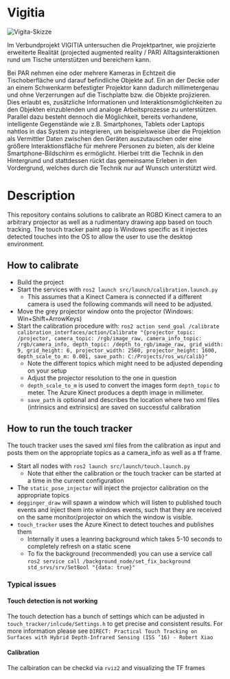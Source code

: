 # Vigitia
![Vigita-Skizze](https://user-images.githubusercontent.com/74293493/169037302-4e572fdb-9c26-44a8-b6fd-9bb88573f824.png)

Im Verbundprojekt VIGITIA untersuchen die Projektpartner, wie projizierte erweiterte Realität (projected augmented reality / PAR) Alltagsinteraktionen rund um Tische unterstützen und bereichern kann.

Bei PAR nehmen eine oder mehrere Kameras in Echtzeit die Tischoberfläche und darauf befindliche Objekte auf. Ein an der Decke oder an einem Schwenkarm befestigter Projektor kann dadurch millimetergenau und ohne Verzerrungen auf die Tischplatte bzw. die Objekte projizieren. Dies erlaubt es, zusätzliche Informationen und Interaktionsmöglichkeiten zu den Objekten einzublenden und analoge Arbeitsprozesse zu unterstützen. Parallel dazu besteht dennoch die Möglichkeit, bereits vorhandene, intelligente Gegenstände wie z.B. Smartphones, Tablets oder Laptops nahtlos in das System zu integrieren, um beispielsweise über die Projektion als Vermittler Daten zwischen den Geräten auszutauschen oder eine größere Interaktionsfläche für mehrere Personen zu bieten, als der kleine Smartphone-Bildschirm es ermöglicht. Hierbei tritt die Technik in den Hintergrund und stattdessen rückt das gemeinsame Erleben in den Vordergrund, welches durch die Technik nur auf Wunsch unterstützt wird.

# Description
This repository contains solutions to calibrate an RGBD Kinect camera to an arbitrary projector as well as a rudimentary drawing app based on touch tracking. The touch tracker paint app is Windows specific as it injectes detected touches into the OS to allow the user to use the desktop environment.

## How to calibrate
- Build the project
- Start the services with `ros2 launch src/launch/calibration.launch.py`
  - This assumes that a Kinect Camera is connected if a different camera is used the following commands will need to be adjusted.
- Move the grey projector window onto the projector (Windows: Win+Shift+ArrowKeys)
- Start the calibration procedure with: `ros2 action send_goal /calibrate calibration_interfaces/action/Calibrate "{projector_topic: /projector, camera_topic: /rgb/image_raw, camera_info_topic: /rgb/camera_info, depth_topic: /depth_to_rgb/image_raw, grid_width: 9, grid_height: 6, projector_width: 2560, projector_height: 1600, depth_scale_to_m: 0.001, save_path: C:/Projects/ros_ws/calib}"`
  - Note the different topics which might need to be adjusted depending on your setup
  - Adjust the projector resolution to the one in question
  - `depth_scale_to_m` is used to convert the images form `depth_topic` to meter. The Azure Kinect produces a depth image in millimeter.
  - `save_path` is optional and describes the location where two xml files (intrinsics and extrinsics) are saved on successful calibration

## How to run the touch tracker
The touch tracker uses the saved xml files from the calibration as input and posts them on the appropriate topics as a camera_info as well as a tf frame.
- Start all nodes with `ros2 launch src/launch/touch.launch.py`
  - Note that either the calibration or the touch tracker can be started at a time in the current configuration
- The `static_pose_injector` will inject the projector calibration on the appropriate topics
- `degginger_draw` will spawn a window which will listen to published touch events and inject them into windows events, such that they are received on the same monitor/projector on which the window is visible.
- `touch_tracker` uses the Azure Kinect to detect touches and publishes them
  - Internally it uses a leanring background which takes 5-10 seconds to completely refresh on a static scene
  - To fix the background (recommended) you can use a service call `ros2 service call /background_node/set_fix_background std_srvs/srv/SetBool "{data: true}"`

### Typical issues
#### Touch detection is not working
The touch detection has a bunch of settings which can be adjusted in `touch_tracker/inlcude/Settings.h` to get precise and consistent results. For more information please see `DIRECT: Practical Touch Tracking on Surfaces with Hybrid Depth-Infrared Sensing (ISS ’16) - Robert Xiao`

#### Calibration
The calbiration can be checkd via `rviz2` and visualizing the TF frames
